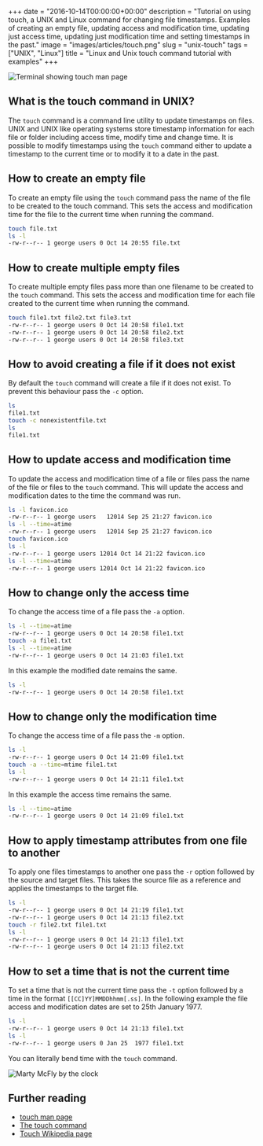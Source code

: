 +++
date = "2016-10-14T00:00:00+00:00"
description = "Tutorial on using touch, a UNIX and Linux command for changing file timestamps. Examples of creating an empty file, updating access and modification time, updating just access time, updating just modification time and setting timestamps in the past."
image = "images/articles/touch.png"
slug = "unix-touch"
tags = ["UNIX", "Linux"]
title = "Linux and Unix touch command tutorial with examples"
+++

![Terminal showing touch man page][2]

## What is the touch command in UNIX?

The `touch` command is a command line utility to update timestamps on files.
UNIX and UNIX like operating systems store timestamp information for each file
or folder including access time, modify time and change time. It is possible to
modify timestamps using the `touch` command either to update a timestamp to the
current time or to modify it to a date in the past.

## How to create an empty file

To create an empty file using the `touch` command pass the name of the file to
be created to the touch command. This sets the access and modification time for
the file to the current time when running the command.

```sh
touch file.txt
ls -l
-rw-r--r-- 1 george users 0 Oct 14 20:55 file.txt
```

## How to create multiple empty files

To create multiple empty files pass more than one filename to be created to the
`touch` command. This sets the access and modification time for each file
created to the current time when running the command.

```sh
touch file1.txt file2.txt file3.txt
-rw-r--r-- 1 george users 0 Oct 14 20:58 file1.txt
-rw-r--r-- 1 george users 0 Oct 14 20:58 file2.txt
-rw-r--r-- 1 george users 0 Oct 14 20:58 file3.txt
```

## How to avoid creating a file if it does not exist

By default the `touch` command will create a file if it does not exist. To
prevent this behaviour pass the `-c` option.

```sh
ls
file1.txt
touch -c nonexistentfile.txt
ls
file1.txt
```

## How to update access and modification time

To update the access and modification time of a file or files pass the name of
the file or files to the `touch` command. This will update the access and
modification dates to the time the command was run.

```sh
ls -l favicon.ico
-rw-r--r-- 1 george users   12014 Sep 25 21:27 favicon.ico
ls -l --time=atime
-rw-r--r-- 1 george users   12014 Sep 25 21:27 favicon.ico
touch favicon.ico
ls -l
-rw-r--r-- 1 george users 12014 Oct 14 21:22 favicon.ico
ls -l --time=atime
-rw-r--r-- 1 george users 12014 Oct 14 21:22 favicon.ico
```

## How to change only the access time

To change the access time of a file pass the `-a` option.

```sh
ls -l --time=atime
-rw-r--r-- 1 george users 0 Oct 14 20:58 file1.txt
touch -a file1.txt
ls -l --time=atime
-rw-r--r-- 1 george users 0 Oct 14 21:03 file1.txt
```

In this example the modified date remains the same.

```sh
ls -l
-rw-r--r-- 1 george users 0 Oct 14 20:58 file1.txt
```

## How to change only the modification time

To change the access time of a file pass the `-m` option.

```sh
ls -l
-rw-r--r-- 1 george users 0 Oct 14 21:09 file1.txt
touch -a --time=mtime file1.txt
ls -l
-rw-r--r-- 1 george users 0 Oct 14 21:11 file1.txt
```

In this example the access time remains the same.

```sh
ls -l --time=atime
-rw-r--r-- 1 george users 0 Oct 14 21:09 file1.txt
```

## How to apply timestamp attributes from one file to another

To apply one files timestamps to another one pass the `-r` option followed by
the source and target files. This takes the source file as a reference and
applies the timestamps to the target file.

```sh
ls -l
-rw-r--r-- 1 george users 0 Oct 14 21:19 file1.txt
-rw-r--r-- 1 george users 0 Oct 14 21:13 file2.txt
touch -r file2.txt file1.txt
ls -l
-rw-r--r-- 1 george users 0 Oct 14 21:13 file1.txt
-rw-r--r-- 1 george users 0 Oct 14 21:13 file2.txt
```

## How to set a time that is not the current time

To set a time that is not the current time pass the `-t` option followed by a
time in the format `[[CC]YY]MMDDhhmm[.ss]`. In the following example the file
access and modification dates are set to 25th January 1977.

```sh
ls -l
-rw-r--r-- 1 george users 0 Oct 14 21:13 file1.txt
ls -l
-rw-r--r-- 1 george users 0 Jan 25  1977 file1.txt
```

You can literally bend time with the `touch` command.

![Marty McFly by the clock][5]

## Further reading

- [touch man page][1]
- [The touch command][3]
- [Touch Wikipedia page][4]

[1]: http://linux.die.net/man/1/touch
[2]: /images/articles/touch.webp "Linux and Unix touch command"
[3]: http://www.linfo.org/touch.html
[4]: https://en.wikipedia.org/wiki/Touch_(Unix)
[5]: /images/articles/mcfly.webp "Bending time with the touch command"
